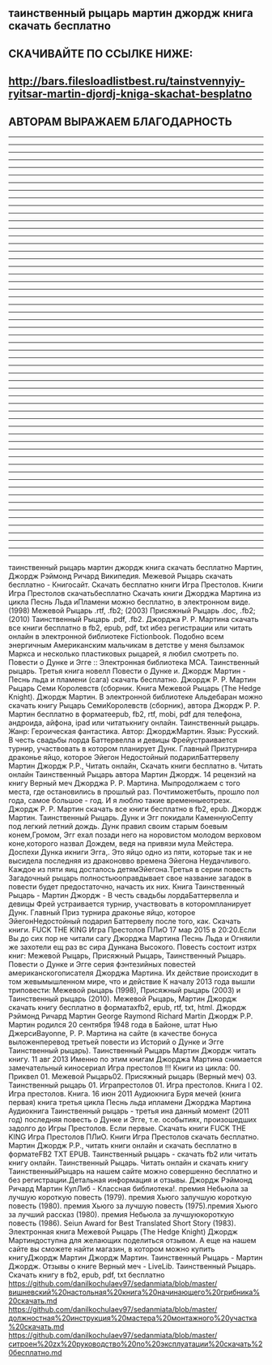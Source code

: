 таинственный рыцарь мартин джордж книга скачать бесплатно
--------------------------------------------------
СКАЧИВАЙТЕ ПО ССЫЛКЕ НИЖЕ:
--------------------------------------------------
http://bars.filesloadlistbest.ru/tainstvennyiy-ryitsar-martin-djordj-kniga-skachat-besplatno
--------------------------------------------------
АВТОРАМ ВЫРАЖАЕМ БЛАГОДАРНОСТЬ
--------------------------------------------------
--------------------------------------------------
--------------------------------------------------
--------------------------------------------------
--------------------------------------------------
--------------------------------------------------
--------------------------------------------------
--------------------------------------------------
--------------------------------------------------
--------------------------------------------------
--------------------------------------------------
--------------------------------------------------
--------------------------------------------------
--------------------------------------------------
--------------------------------------------------
--------------------------------------------------
--------------------------------------------------
--------------------------------------------------
--------------------------------------------------
--------------------------------------------------
--------------------------------------------------
--------------------------------------------------
--------------------------------------------------
--------------------------------------------------
--------------------------------------------------
--------------------------------------------------
--------------------------------------------------
--------------------------------------------------
--------------------------------------------------
--------------------------------------------------
--------------------------------------------------
--------------------------------------------------
--------------------------------------------------
--------------------------------------------------
--------------------------------------------------
--------------------------------------------------
--------------------------------------------------
--------------------------------------------------
--------------------------------------------------
--------------------------------------------------
--------------------------------------------------
--------------------------------------------------
--------------------------------------------------
--------------------------------------------------
--------------------------------------------------
--------------------------------------------------
--------------------------------------------------
--------------------------------------------------
--------------------------------------------------
--------------------------------------------------
--------------------------------------------------
--------------------------------------------------
--------------------------------------------------
--------------------------------------------------
--------------------------------------------------
--------------------------------------------------
--------------------------------------------------
таинственный рыцарь мартин джордж книга скачать бесплатно Мартин, Джордж Рэймонд Ричард  Википедия. Межевой Рыцарь  скачать бесплатно - Книгосайт. Скачать бесплатно книги Игра Престолов. Книги Игра Престолов скачатьбесплатно Скачать книги Джорджа Мартина из цикла Песнь Льда иПламени можно бесплатно, в электронном виде.  (1998) Межевой Рыцарь .rtf, .fb2; (2003) Присяжный Рыцарь .doc, .fb2; (2010) Таинственный Рыцарь .pdf, .fb2. Джорджа Р. Р. Мартина  скачать все книги бесплатно в fb2, epub, pdf, txt ибез регистрации или читать онлайн в электронной библиотеке Fictionbook. Подобно всем энергичным Американским мальчикам в детстве у меня былзамок Маркса и несколько пластиковых рыцарей, я любил смотреть по. Повести о Дунке и Эгге :: Электронная библиотека МСА. Таинственный рыцарь. Третья книга новелл Повести о Дунке и. Джордж Мартин - Песнь льда и пламени (сага)  скачать бесплатно. Джордж Р. Р. Мартин Рыцарь Семи Королевств (сборник. Книга Межевой Рыцарь (The Hedge Knight). Джордж Мартин. В электронной библиотеке Альдебаран можно скачать книгу Рыцарь СемиКоролевств (сборник), автора Джордж Р. Р. Мартин бесплатно в форматеepub, fb2, rtf, mobi, pdf для телефона, андроида, айфона, ipad или читатькнигу онлайн. Таинственный рыцарь. Жанр: Героическая фантастика. Автор: ДжорджМартин. Язык: Русский. В честь свадьбы лорда Баттервелла и девицы Фрейустраивается турнир, участвовать в котором планирует Дунк. Главный Призтурнира  драконье яйцо, которое Эйегон Недостойный подарилБаттервелу
Мартин Джордж Р.Р., Читать онлайн, Cкачать книги бесплатно в. Читать онлайн Таинственный Рыцарь автора Мартин Джордж. 14 рецензий на книгу Верный меч Джорджа Р. Р. Мартина. Мыпродолжаем с того места, где остановились в прошлый раз. Почтиможетбыть, прошло пол года, самое большое - год. И я люблю такие временныеотрезк. Джордж Р. Р. Мартин  скачать все книги бесплатно в fb2, epub. Джордж Мартин. Таинственный Рыцарь. Дунк и Эгг покидали КаменнуюСепту под легкий летний дождь. Дунк правил своим старым боевым конем,Громом, Эгг ехал позади него на норовистом молодом верховом коне,которого назвал Дождем, ведя на привязи мула Мейстера. Доспехи Дунка икниги Эгга,. Это яйцо  одно из пяти, которые так и не высидела последняя из драконовво времена Эйегона Неудачливого. Каждое из пяти яиц досталось детямЭйегона.Третья в серии повесть Загадочный рыцарь полностьюоправдывает свое название  загадок в повести будет предостаточно, начасть их них. Книга Таинственный Рыцарь - Мартин Джордж - В честь свадьбы лордаБаттервелла и девицы Фрей устраивается турнир, участвовать в которомпланирует Дунк. Главный Приз турнира  драконье яйцо, которое ЭйегонНедостойный подарил Баттервелу после того, как. Скачать книги. FUCK THE KING  Игра Престолов  ПЛиО 17 мар 2015 в 20:20.Если Вы до сих пор не читали сагу Джорджа Мартина Песнь Льда и Огняили же захотели ещ раз вс  сира Дункана Высокого. Повесть состоит изтрх книг: Межевой Рыцарь, Присяжный Рыцарь, Таинственный Рыцарь. Повести о Дунке и Эгге  серия фэнтезийных повестей американскогописателя Джорджа Мартина. Их действие происходит в том жевымышленном мире, что и действие  К началу 2013 года вышли триповести: Межевой рыцарь (1998), Присяжный рыцарь (2003) и Таинственный рыцарь (2010). Межевой Рыцарь, Мартин Джордж  скачать книгу бесплатно в форматахfb2, epub, rtf, txt, html. Джордж Рэймонд Ричард Мартин George Raymond Richard Martin Джордж Р.Р. Мартин родился 20 сентября 1948 года в Байоне, штат Нью ДжерсиBayonne,  Р. Р. Мартина на сайте  (в качестве бонуса выложенперевод третьей повести из Историй о Дунке и Эгге Таинственный рыцарь).
Таинственный Рыцарь  Мартин Джордж  читать книгу. 11 авг 2013  Именно по этим книгам Джорджа Мартина снимается замечательный киносериал Игра престолов !!! Книги из цикла: 00. Приквел 01. Межевой Рыцарь02. Присяжный рыцарь (Верный меч) 03. Таинственный рыцарь 01. Играпрестолов 01. Игра престолов. Книга I 02. Игра престолов. Книга. 16 июн 2011  Аудиокнига Буря мечей (книга первая) книга третья цикла Песнь льда ипламени Джорджа Мартина  Аудиокнига  Таинственный рыцарь - третья ина данный момент (2011 год) последняя повесть о Дунке и Эгге, т.е. особытиях, произошедших задолго до Игры Престолов. Если первые. Скачать книги  FUCK THE KING  Игра Престолов  ПЛиО. Книги Игра Престолов скачать бесплатно. Мартин Джордж Р.Р., читать книги онлайн и скачать бесплатно в форматеFB2 TXT EPUB. Таинственный рыцарь - скачать fb2 или читать книгу онлайн. Таинственный Рыцарь. Читать онлайн и скачать книгу ТаинственныйРыцарь на нашем сайте можно совершенно бесплатно и без регистрации.Детальная информация и отзывы. Джордж Рэймонд Ричард Мартин  КулЛиб - Классная библиотека!. премия Небьюла за лучшую короткую повесть (1979). премия Хьюго залучшую короткую повесть (1980). премия Хьюго за лучшую повесть (1975).премия Хьюго за лучший рассказ (1980). премия Небьюла за лучшуюкороткую повесть (1986). Seiun Award for Best Translated Short Story (1983). Электронная книга Межевой Рыцарь (The Hedge Knight) Джордж Мартиндоступна для желающих поделиться отзывом. А еще на нашем сайте вы сможете найти магазин, в котором можно купить книгуДжордж Мартин Джордж Мартин.
Таинственный Рыцарь - Мартин Джордж. Отзывы о книге Верный меч - LiveLib. Таинственный Рыцарь. Скачать книгу в fb2, epub, pdf, txt бесплатно
https://github.com/danilkochulaev97/sedanmiata/blob/master/вишневский%20настольная%20книга%20начинающего%20грибника%20скачать.md
https://github.com/danilkochulaev97/sedanmiata/blob/master/должностная%20инструкция%20мастера%20монтажного%20участка%20скачать.md
https://github.com/danilkochulaev97/sedanmiata/blob/master/ситроен%20zx%20руководство%20по%20эксплуатации%20скачать%20бесплатно.md